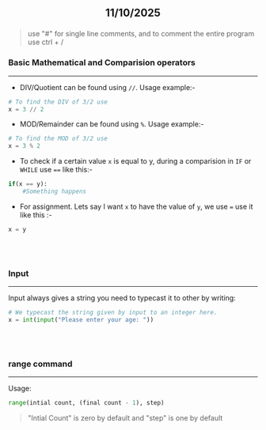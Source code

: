 ## <p style="text-align: center;">11/10/2025</p>

> use "#" for single line comments, and to comment the entire program use ctrl + /
### Basic Mathematical and Comparision operators
---

 - DIV/Quotient can be found using `//`. Usage example:- 
 ```python
 # To find the DIV of 3/2 use
 x = 3 // 2
 ```
- MOD/Remainder can be found using `%`. Usage example:- 
```python
# To find the MOD of 3/2 use 
x = 3 % 2
```

 - To check if a certain value `x` is equal to y, during a comparision in `IF` or `WHILE` use  `==` like this:- 
```python
if(x == y):
	#Something happens
```

- For assignment. Lets say I want `x` to have the value of `y`, we use `=`  use it like this :-
```python
x = y 
``` 

<br></br>
### Input
---
Input always gives a string you need to typecast it to other by writing: 
```python
# We typecast the string given by input to an integer here. 
x = int(input("Please enter your age: "))
```
<br></br>

### range command
---
Usage: 
```python
range(intial count, (final count - 1), step)
```
>"Intial Count" is zero by default and "step" is one by default
    


